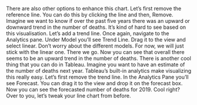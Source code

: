There are also other options to enhance this chart. Let’s first remove the reference line. You can do this by clicking the line and then, Remove. Imagine we want to know if over the past five years there was an upward or downward trend in the number of deaths. It’s kind of hard to see based on this visualisation. Let’s add a trend line. Once again, navigate to the Analytics pane. Under Model you’ll see Trend Line. Drag it to the view and select linear. Don’t worry about the different models. For now, we will just stick with the linear one. There we go. Now you can see that overall there seems to be an upward trend in the number of deaths. There is another cool thing that you can do in Tableau. Imagine you want to have an estimate of the number of deaths next year. Tableau’s built-in analytics make visualizing this really easy. Let’s first remove the trend line. In the Analytics Pane you’ll see Forecast. You can drag it to the view and drop it on the forecast box. Now you can see the forecasted number of deaths for 2019. Cool right? Over to you, let’s tweak your line chart from before.
